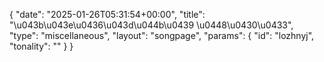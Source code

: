 {
    "date": "2025-01-26T05:31:54+00:00",
    "title": "\u043b\u043e\u0436\u043d\u044b\u0439 \u0448\u0430\u0433",
    "type": "miscellaneous",
    "layout": "songpage",
    "params": {
        "id": "lozhnyj",
        "tonality": ""
    }
}